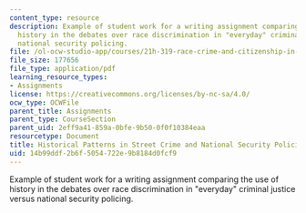 ```yaml
---
content_type: resource
description: Example of student work for a writing assignment comparing the use of
  history in the debates over race discrimination in "everyday" criminal justice versus
  national security policing.
file: /ol-ocw-studio-app/courses/21h-319-race-crime-and-citizenship-in-american-law-fall-2014/14b99ddf2b6f5054722e9b8184d0fcf9_MIT21H_319F14_StreetCrime.pdf
file_size: 177656
file_type: application/pdf
learning_resource_types:
- Assignments
license: https://creativecommons.org/licenses/by-nc-sa/4.0/
ocw_type: OCWFile
parent_title: Assignments
parent_type: CourseSection
parent_uid: 2eff9a41-859a-0bfe-9b50-0f0f10384eaa
resourcetype: Document
title: Historical Patterns in Street Crime and National Security Policing
uid: 14b99ddf-2b6f-5054-722e-9b8184d0fcf9
---
```

Example of student work for a writing assignment comparing the use of history in the debates over race discrimination in "everyday" criminal justice versus national security policing.